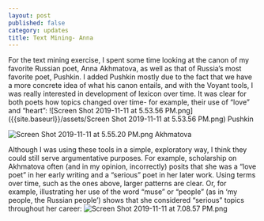 ```yaml
---
layout: post
published: false
category: updates
title: Text Mining- Anna
---
```

For the text mining exercise, I spent some time looking at the canon of my favorite Russian poet, Anna Akhmatova, as well as that of Russia’s most favorite poet, Pushkin. I added Pushkin mostly due to the fact that we have a more concrete idea of what his canon entails, and with the Voyant tools, I was really interested in development of lexicon over time. It was clear for both poets how topics changed over time- for example, their use of “love” and “heart”:
![Screen Shot 2019-11-11 at 5.53.56 PM.png]({{site.baseurl}}/assets/Screen Shot 2019-11-11 at 5.53.56 PM.png)
Pushkin

![Screen Shot 2019-11-11 at 5.55.20 PM.png]({{site.baseurl}}/assets/Screen%20Shot%202019-11-11%20at%205.55.20%20PM.png)
Akhmatova

Although I was using these tools in a simple, exploratory way, I think they could still serve argumentative purposes. For example, scholarship on Akhmatova often (and in my opinion, incorrectly) posits that she was a “love poet” in her early writing and a “serious” poet in her later work. Using terms over time, such as the ones above, larger patterns are clear. Or, for example, illustrating her use of the word “muse” or “people” (as in ‘my people, the Russian people’) shows that she considered “serious” topics throughout her career:
![Screen Shot 2019-11-11 at 7.08.57 PM.png]({{site.baseurl}}/assets/Screen%20Shot%202019-11-11%20at%207.08.57%20PM.png)

